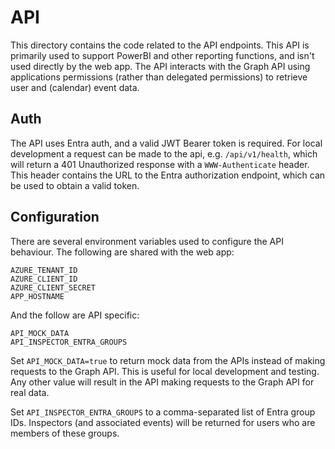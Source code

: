 # API

This directory contains the code related to the API endpoints. This API is primarily used to support PowerBI and other reporting functions, and isn't used directly by the web app. The API interacts with the Graph API using applications permissions (rather than delegated permissions) to retrieve user and (calendar) event data.

## Auth

The API uses Entra auth, and a valid JWT Bearer token is required. For local development a request can be made to the api, e.g. `/api/v1/health`, which will return a 401 Unauthorized response with a `WWW-Authenticate` header. This header contains the URL to the Entra authorization endpoint, which can be used to obtain a valid token.

## Configuration

There are several environment variables used to configure the API behaviour. The following are shared with the web app:

```
AZURE_TENANT_ID
AZURE_CLIENT_ID
AZURE_CLIENT_SECRET
APP_HOSTNAME
```

And the follow are API specific:

```
API_MOCK_DATA
API_INSPECTOR_ENTRA_GROUPS
```

Set `API_MOCK_DATA=true` to return mock data from the APIs instead of making requests to the Graph API. This is useful for local development and testing. Any other value will result in the API making requests to the Graph API for real data.

Set `API_INSPECTOR_ENTRA_GROUPS` to a comma-separated list of Entra group IDs. Inspectors (and associated events) will be returned for users who are members of these groups.